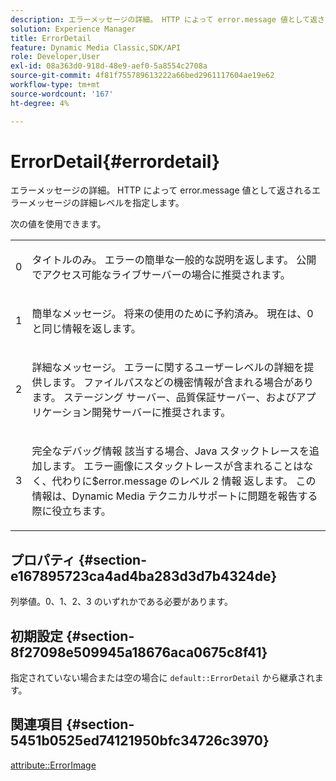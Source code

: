 ```yaml
---
description: エラーメッセージの詳細。 HTTP によって error.message 値として返されるエラーメッセージの詳細レベルを指定します。
solution: Experience Manager
title: ErrorDetail
feature: Dynamic Media Classic,SDK/API
role: Developer,User
exl-id: 08a363d0-918d-48e9-aef0-5a8554c2708a
source-git-commit: 4f81f755789613222a66bed2961117604ae19e62
workflow-type: tm+mt
source-wordcount: '167'
ht-degree: 4%

---
```


# ErrorDetail{#errordetail}

エラーメッセージの詳細。 HTTP によって error.message 値として返されるエラーメッセージの詳細レベルを指定します。

次の値を使用できます。

<table id="simpletable_26DC72727F224F2C8E97BF26619DB68B"> 
 <tr class="strow"> 
  <td class="stentry"> <p>0 </p></td> 
  <td class="stentry"> <p>タイトルのみ。 エラーの簡単な一般的な説明を返します。 公開でアクセス可能なライブサーバーの場合に推奨されます。 </p></td> 
 </tr> 
 <tr class="strow"> 
  <td class="stentry"> <p>1 </p></td> 
  <td class="stentry"> <p>簡単なメッセージ。 将来の使用のために予約済み。 現在は、0 と同じ情報を返します。 </p></td> 
 </tr> 
 <tr class="strow"> 
  <td class="stentry"> <p>2 </p></td> 
  <td class="stentry"> <p>詳細なメッセージ。 エラーに関するユーザーレベルの詳細を提供します。 ファイルパスなどの機密情報が含まれる場合があります。 ステージング サーバー、品質保証サーバー、およびアプリケーション開発サーバーに推奨されます。 </p></td> 
 </tr> 
 <tr class="strow"> 
  <td class="stentry"> <p>3 </p></td> 
  <td class="stentry"> <p>完全なデバッグ情報 該当する場合、Java スタックトレースを追加します。 エラー画像にスタックトレースが含まれることはなく、代わりに$error.message<span class="codeph"> のレベル 2 情報 </span> 返します。 この情報は、Dynamic Media テクニカルサポートに問題を報告する際に役立ちます。 </p></td> 
 </tr> 
</table>

## プロパティ {#section-e167895723ca4ad4ba283d3d7b4324de}

列挙値。0、1、2、3 のいずれかである必要があります。

## 初期設定 {#section-8f27098e509945a18676aca0675c8f41}

指定されていない場合または空の場合に `default::ErrorDetail` から継承されます。

## 関連項目 {#section-5451b0525ed74121950bfc34726c3970}

[attribute::ErrorImage](../../../../../is-api/image-catalog/image-serving-api-ref/c-image-catalog-reference/c-attributes-reference/r-errorimage.md#reference-c494d5d8b2584fe3800f35baabd0292c)
